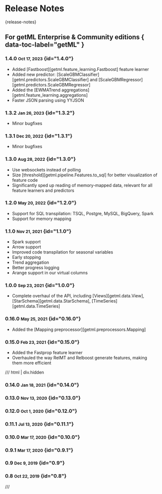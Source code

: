 # Release Notes
[](){release-notes}

## For getML Enterprise & Community editions { data-toc-label="getML" }

### 1.4.0	<small>Oct 17, 2023</small> {id="1.4.0"}
- Added [Fastboost][getml.feature_learning.Fastboost] feature learner
- Added new predictor: [ScaleGBMClassifier][getml.predictors.ScaleGBMClassifier] and [ScaleGBMRegressor][getml.predictors.ScaleGBMRegressor]
- Added the [EWMATrend aggregations][getml.feature_learning.aggregations]
- Faster JSON parsing using YYJSON

### 1.3.2	<small>Jan 26, 2023</small> {id="1.3.2"}
- Minor bugfixes

### 1.3.1	<small>Dec 20, 2022</small> {id="1.3.1"}
- Minor bugfixes

### 1.3.0	<small>Aug 28, 2022</small> {id="1.3.0"}
- Use websockets instead of polling
- Size [threshold][getml.pipeline.Features.to_sql] for better visualization of feature code
- Significantly sped up reading of memory-mapped data, relevant for all feature learners and predictors

### 1.2.0	<small>May 20, 2022</small> {id="1.2.0"}
- Support for SQL transpilation: TSQL, Postgre, MySQL, BigQuery, Spark
- Support for memory mapping

### 1.1.0	<small>Nov 21, 2021</small> {id="1.1.0"}
- Spark support
- Arrow support
- Improved code transpilation for seasonal variables
- Early stopping
- Trend aggregation
- Better progress logging
- Arange support in our virtual columns

### 1.0.0	<small>Sep 23, 2021</small> {id="1.0.0"}
- Complete overhaul of the API, including [Views][getml.data.View], [StarSchema][getml.data.StarSchema], [TimeSeries][getml.data.TimeSeries]

### 0.16.0 <small>May 25, 2021</small> {id="0.16.0"}
- Added the [Mapping preprocessor][getml.preprocessors.Mapping]

### 0.15.0 <small>Feb 23, 2021</small> {id="0.15.0"}
- Added the Fastprop feature learner
- Overhauled the way RelMT and Relboost generate features, making them more efficient


/// html | div.hidden

### 0.14.0 <small>Jan 18, 2021</small> {id="0.14.0"}
### 0.13.0 <small>Nov 13, 2020</small> {id="0.13.0"}
### 0.12.0 <small>Oct 1, 2020</small> {id="0.12.0"}
### 0.11.1 <small>Jul 13, 2020</small> {id="0.11.1"}
### 0.10.0 <small>Mar 17, 2020</small> {id="0.10.0"}
### 0.9.1	<small>Mar 17, 2020</small> {id="0.9.1"}
### 0.9	<small>Dec 9, 2019</small>  {id="0.9"}
### 0.8	<small>Oct 22, 2019</small> {id="0.8"}

///
